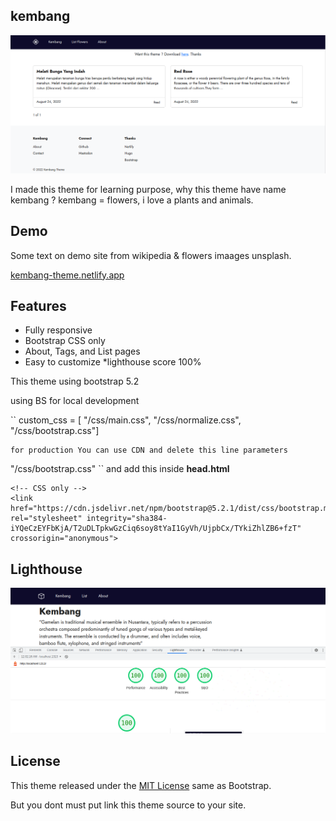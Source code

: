 ## kembang

![kembang](https://raw.githubusercontent.com/httpsecure/gambar-blog/main/images/screenshot.png)


I made this theme for learning purpose, why this theme have name kembang ? kembang = flowers, i love a plants and animals. 

## Demo

 Some text on demo site from wikipedia & flowers imaages unsplash.
 
 [kembang-theme.netlify.app](https://kembang-theme.netlify.app/)

## Features

* Fully responsive
* Bootstrap CSS only
* About, Tags, and List pages
* Easy to customize
*lighthouse score 100%

This theme using bootstrap 5.2

using BS for local development

``
custom_css = [ "/css/main.css", "/css/normalize.css", "/css/bootstrap.css"]
```
for production You can use CDN and delete this line parameters
```
"/css/bootstrap.css"
``
and add this inside **head.html**
```
<!-- CSS only -->
<link href="https://cdn.jsdelivr.net/npm/bootstrap@5.2.1/dist/css/bootstrap.min.css" rel="stylesheet" integrity="sha384-iYQeCzEYFbKjA/T2uDLTpkwGzCiq6soy8tYaI1GyVh/UjpbCx/TYkiZhlZB6+fzT" crossorigin="anonymous">
```
## Lighthouse 
![Lighthouse](https://raw.githubusercontent.com/httpsecure/gambar-blog/main/images/lighthouse.png)

## License

This theme released under the [MIT License](https://github.com/httpsecure/kembang/blob/main/LICENSE) same as Bootstrap.

But you dont must put link this theme source to your site.
